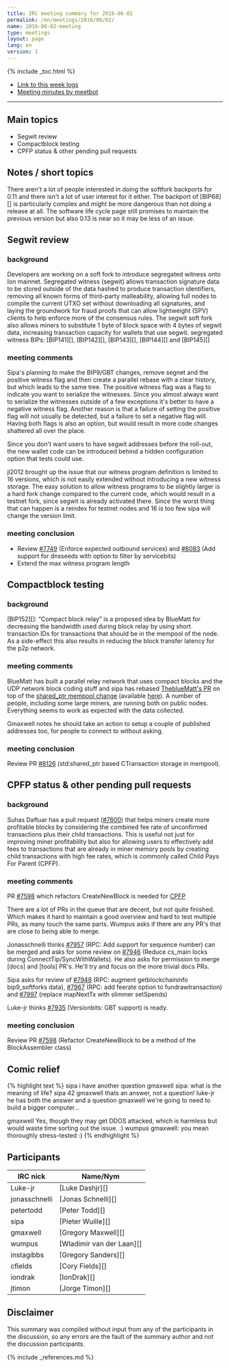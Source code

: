```yaml
---
title: IRC meeting summary for 2016-06-02
permalink: /en/meetings/2016/06/02/
name: 2016-06-02-meeting
type: meetings
layout: page
lang: en
version: 1
---
```

{% include _toc.html %}
 
- [Link to this week logs](https://botbot.me/freenode/ion-core-dev/2016-06-02/?msg=67171812&page=4)
- [Meeting minutes by meetbot](http://www.erisian.com.au/meetbot/ion-core-dev/2016/ion-core-dev.2016-06-02-19.00.html)
 
---
 
## Main topics
 
- Segwit review
- Compactblock testing
- CPFP status & other pending pull requests

## Notes / short topics

There aren't a lot of people interested in doing the softfork backports for 0.11 and there isn't a lot of user interest for it either. The backport of [BIP68][] is particularly complex and might be more dangerous than not doing a release at all. The software life cycle page still promises to maintain the previous version but also 0.13 is near so it may be less of an issue.

## Segwit review
 
### background
 
Developers are working on a soft fork to introduce segregated witness onto Ion mainnet. Segregated witness (segwit) allows transaction signature data to be stored outside of the data hashed to produce transaction identifiers, removing all known forms of third-party malleability, allowing full nodes to compile the current UTXO set without downloading all signatures, and laying the groundwork for fraud proofs that can allow lightweight (SPV) clients to help enforce more of the consensus rules. The segwit soft fork also allows miners to substitute 1 byte of block space with 4 bytes of segwit data, increasing transaction capacity for wallets that use segwit. segregated witness BIPs: [BIP141][], [BIP142][], [BIP143][], [BIP144][] and [BIP145][]

### meeting comments
 
Sipa's planning to make the BIP9/GBT changes, remove segnet and the positive witness flag and then create a parallel rebase with a clear history, but which leads to the same tree. The positive witness flag was a flag to indicate you want to serialize the witnesses. Since you almost always want to serialize the witnesses outside of a few exceptions it's better to have a negative witness flag. Another reason is that a failure of setting the positive flag will not usually be detected, but a failure to set a negative flag will. Having both flags is also an option, but would result in more code changes shattered all over the place.

Since you don't want users to have segwit addresses before the roll-out, the new wallet code can be introduced behind a hidden configuration option that tests could use.

jl2012 brought up the issue that our witness program definition is limited to 16 versions, which is not easily extended without introducing a new witness storage. The easy solution to allow witness programs to be slightly larger is a hard fork change compared to the current code, which would result in a testnet fork, since segwit is already activated there. Since the worst thing that can happen is a reindex for testnet nodes and 16 is too few sipa will change the version limit.

### meeting conclusion

- Review [#7749][] (Enforce expected outbound services) and [#8083][] (Add support for dnsseeds with option to filter by servicebits)
- Extend the max witness program length

## Compactblock testing

### background
 
[BIP152][]: “Compact block relay” is a proposed idea by BlueMatt for decreasing the bandwidth used during block relay by using short transaction IDs for transactions that should be in the mempool of the node. As a side-effect this also results in reducing the block transfer latency for the p2p network.

### meeting comments
 
BlueMatt has built a parallel relay network that uses compact blocks and the UDP network block coding stuff and sipa has rebased [TheblueMatt's PR][#8068] on top of the [shared_ptr mempool change][#8126] (available [here](https://github.com/sipa/ion/commits/compactblocks)). A number of people, including some large miners, are running both on public nodes. Everything seems to work as expected with the data collected.

Gmaxwell notes he should take an action to setup a couple of published addresses too, for people to connect to without asking.

### meeting conclusion

Review PR [#8126][] (std:shared_ptr based CTransaction storage in mempool).

## CPFP status & other pending pull requests

### background

Suhas Daftuar has a pull request ([#7600][]) that helps miners create more profitable blocks by considering the combined fee rate of unconfirmed transactions plus their child transactions. This is useful not just for improving miner profitability but also for allowing users to effectively add fees to transactions that are already in miner memory pools by creating child transactions with high fee rates, which is commonly called Child Pays For Parent (CPFP).

### meeting comments

PR [#7598][] which refactors CreateNewBlock is needed for [CPFP][#7600]

There are a lot of PRs in the queue that are decent, but not quite finished. Which makes it hard to maintain a good overview and hard to test multiple PRs, as many touch the same parts. Wumpus asks if there are any PR's that are close to being able to merge.

Jonasschnelli thinks [#7957][] (RPC: Add support for sequence number) can be merged and asks for some review on [#7946][] (Reduce cs_main locks during ConnectTip/SyncWithWallets).  He also asks for permission to merge [docs] and [tools] PR's. He'll try and focus on the more trivial docs PRs.

Sipa asks for review of [#7948][] (RPC: augment getblockchaininfo bip9_softforks data), [#7967][] (RPC: add feerate option to fundrawtransaction) and [#7997][] (replace mapNextTx with slimmer setSpends)

Luke-jr thinks [#7935][] (Versionbits: GBT support) is ready.

### meeting conclusion

Review PR [#7598][] (Refactor CreateNewBlock to be a method of the BlockAssembler class)

## Comic relief

{% highlight text %}
sipa         i have another question
gmaxwell     sipa: what is the meaning of life?
sipa         42
gmaxwell     thats an answer, not a question!
luke-jr      he has both the answer and a question
gmaxwell     we're going to need to build a bigger computer...

gmaxwell     Yes, though they may get DDOS attacked, which is harmless but would waste time sorting out the issue. :)
wumpus       gmaxwell: you mean thoroughly stress-tested :)
{% endhighlight %}
 
## Participants
 
| IRC nick      | Name/Nym                  |
|---------------|---------------------------|
| Luke-jr       | [Luke Dashjr][]           |
| jonasschnelli | [Jonas Schnelli][]        |
| petertodd     | [Peter Todd][]            |
| sipa          | [Pieter Wuille][]         |
| gmaxwell      | [Gregory Maxwell][]       |
| wumpus        | [Wladimir van der Laan][] |
| instagibbs    | [Gregory Sanders][]       |
| cfields       | [Cory Fields][]           |
| iondrak       | [IonDrak][]               |
| jtimon        | [Jorge Timon][]           |


## Disclaimer
 
This summary was compiled without input from any of the participants in the discussion, so any errors are the fault of the summary author and not the discussion participants.
 
[#7749]: https://github.com/cevap/ion/pull/7749
[#8083]: https://github.com/cevap/ion/pull/8083
[#8126]: https://github.com/cevap/ion/pull/8126
[#8068]: https://github.com/cevap/ion/pull/8068
[#7600]: https://github.com/cevap/ion/pull/7600
[#7598]: https://github.com/cevap/ion/pull/7598
[#7957]: https://github.com/cevap/ion/pull/7957
[#7948]: https://github.com/cevap/ion/pull/7948
[#7967]: https://github.com/cevap/ion/pull/7967
[#7997]: https://github.com/cevap/ion/pull/7997
[#7935]: https://github.com/cevap/ion/pull/7935
[#7946]: https://github.com/cevap/ion/pull/7946
 
{% include _references.md %}
